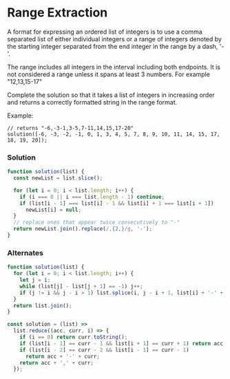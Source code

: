 # Range Extraction

A format for expressing an ordered list of integers is to use a comma separated list of either individual integers or a range of integers denoted by the starting integer separated from the end integer in the range by a dash, '-'.

The range includes all integers in the interval including both endpoints. It is not considered a range unless it spans at least 3 numbers. For example "12,13,15-17"

Complete the solution so that it takes a list of integers in increasing order and returns a correctly formatted string in the range format.

Example:

    // returns "-6,-3-1,3-5,7-11,14,15,17-20"
    solution([-6, -3, -2, -1, 0, 1, 3, 4, 5, 7, 8, 9, 10, 11, 14, 15, 17, 18, 19, 20]);

### Solution

```js
function solution(list) {
  const newList = list.slice();

  for (let i = 0; i < list.length; i++) {
    if (i === 0 || i === list.length - 1) continue;
    if (list[i - 1] === list[i] - 1 && list[i] + 1 === list[i + 1])
      newList[i] = null;
  }
  // replace ones that appear twice consecutively to "-"
  return newList.join().replace(/,{2,}/g, '-');
}
```

### Alternates

```js
function solution(list) {
  for (let i = 0; i < list.length; i++) {
    let j = i;
    while (list[j] - list[j + 1] == -1) j++;
    if (j != i && j - i > 1) list.splice(i, j - i + 1, list[i] + '-' + list[j]);
  }
  return list.join();
}
```

```js
const solution = (list) =>
  list.reduce((acc, curr, i) => {
    if (i == 0) return curr.toString();
    if (list[i - 1] == curr - 1 && list[i + 1] == curr + 1) return acc;
    if (list[i - 2] == curr - 2 && list[i - 1] == curr - 1)
      return acc + '-' + curr;
    return acc + ',' + curr;
  });
```